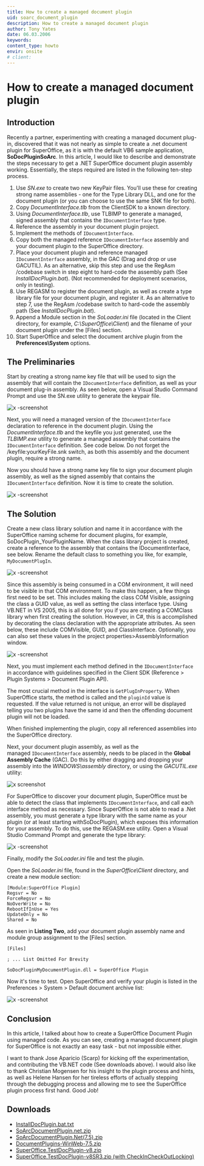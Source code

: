 ```yaml
---
title: How to create a managed document plugin
uid: soarc_document_plugin
description: How to create a managed document plugin
author: Tony Yates
date: 06.03.2006
keywords:
content_type: howto
envir: onsite
# client:
---
```


# How to create a managed document plugin

## Introduction

Recently a partner, experimenting with creating a managed document plug-in, discovered that it was not nearly as simple to create a .net document plugin for SuperOffice, as it is with the default VB6 sample application, **SoDocPluginSoArc**. In this article, I would like to describe and demonstrate the steps necessary to get a .NET SuperOffice document plugin assembly working. Essentially, the steps required are listed in the following ten-step process.

1. Use *SN.exe* to create two new KeyPair files. You'll use these for creating strong name assemblies - one for the Type Library DLL, and one for the document plugin (or you can choose to use the same SNK file for both).
2. Copy *DocumentInterface.tlb* from the ClientSDK to a known directory.
3. Using *DocumentInterface.tlb*, use TLBIMP to generate a managed, signed assembly that contains the `IDocumentInterface` type.
4. Reference the assembly in your document plugin project.
5. Implement the methods of `IDocumentInterface`.
6. Copy both the managed reference `IDocumentInterface` assembly and your document plugin to the SuperOffice directory.
7. Place your document plugin and reference managed `IDocumentInterface` assembly, in the GAC (Drag and drop or use GACUTIL). As an alternative, skip this step and use the RegAsm /codebase switch in step eight to hard-code the assembly path (See *InstallDocPlugin.bat*). (Not recommended for deployment scenarios, only in testing).
8. Use REGASM to register the document plugin, as well as create a type library file for your document plugin, and register it. As an alternative to step 7, use the RegAsm /codebase switch to hard-code the assembly path (See *InstallDocPlugin.bat*).
9. Append a Module section in the *SoLoader.ini* file (located in the Client directory, for example, *C:\\SuperOffice\\Client*) and the filename of your document plugin under the \[Files\] section.
10. Start SuperOffice and select the document archive plugin from the **Preferences\\System** options.

## The Preliminaries

Start by creating a strong name key file that will be used to sign the assembly that will contain the `IDocumentInterface` definition, as well as your document plug-in assembly. As seen below, open a Visual Studio Command Prompt and use the SN.exe utility to generate the keypair file.

![x -screenshot][img1]

Next, you will need a managed version of the `IDocumentInterface` declaration to reference in the document plugin. Using the *DocumentInterface.tlb* and the keyfile you just generated, use the *TLBIMP.exe* utility to generate a managed assembly that contains the `IDocumentInterface` definition. See code below. Do not forget the /keyfile:yourKeyFile.snk switch, as both this assembly and the document plugin, require a strong name.

Now you should have a strong name key file to sign your document plugin assembly, as well as the signed assembly that contains the `IDocumentInterface` definition. Now it is time to create the solution.

![x -screenshot][img2]

## The Solution

Create a new class library solution and name it in accordance with the SuperOffice naming scheme for document plugins, for example, SoDocPlugin_YourPluginName. When the class library project is created, create a reference to the assembly that contains the IDocumentInterface, see below. Rename the default class to something you like, for example, `MyDocumentPlugIn`.

![x -screenshot][img3]

Since this assembly is being consumed in a COM environment, it will need to be visible in that COM environment. To make this happen, a few things first need to be set. This includes making the class COM Visible, assigning the class a GUID value, as well as setting the class interface type. Using VB.NET in VS 2005, this is all done for you if you are creating a COMClass library when first creating the solution. However, in C#, this is accomplished by decorating the class declaration with the appropriate attributes. As seen below, these include COMVisible, GUID, and ClassInterface. Optionally, you can also set these values in the project properties>AssemblyInformation window.

![x -screenshot][img4]

Next, you must implement each method defined in the `IDocumentInterface` in accordance with guidelines specified in the Client SDK (Reference > Plugin Systems > Document Plugin API).

The most crucial method in the interface is `GetPlugInProperty`. When SuperOffice starts, the method is called and the `pluginId` value is requested. If the value returned is not unique, an error will be displayed telling you two plugins have the same id and then the offending document plugin will not be loaded.

When finished implementing the plugin, copy all referenced assemblies into the SuperOffice directory.

Next, your document plugin assembly, as well as the managed `IDocumentInterface` assembly, needs to be placed in the **Global Assembly Cache** (GAC). Do this by either dragging and dropping your assembly into the *WINDOWS\\assembly* directory, or using the *GACUTIL.exe* utility:

![x screenshot][img5]

For SuperOffice to discover your document plugin, SuperOffice must be able to detect the class that implements `IDocumentInterface`, and call each interface method as necessary. Since SuperOffice is not able to read a .Net assembly, you must generate a type library with the same name as your plugin (or at least starting withSoDocPlugin), which exposes this information for your assembly. To do this, use the REGASM.exe utility. Open a Visual Studio Command Prompt and generate the type library:

![x -screenshot][img6]

Finally, modify the *SoLoader.ini* file and test the plugin.

Open the *SoLoader.ini* file, found in the *SuperOffice\\Client* directory, and create a new module section:

```text
[Module:SuperOffice Plugin]
Regsvr = No
ForceRegsvr = No
NoOverWrite = No
RebootIfInUse = Yes
UpdateOnly = No
Shared = No
```

As seen in **Listing Two**, add your document plugin assembly name and module group assignment to the \[Files\] section.

```text
[Files]

; ... List Omitted For Brevity

SoDocPluginMyDocumentPlugin.dll = SuperOffice Plugin
```

Now it's time to test. Open SuperOffice and verify your plugin is listed in the Preferences > System > Default document archive list:

![x -screenshot][img7]

## Conclusion

In this article, I talked about how to create a SuperOffice Document Plugin using managed code. As you can see, creating a managed document plugin for SuperOffice is not exactly an easy task - but not impossible either.

I want to thank Jose Aparicio (Scarp) for kicking off the experimentation, and contributing the VB.NET code (See downloads above). I would also like to thank Christian Mogensen for his insight to the plugin process and hints, as well as Helene Hansen for her tireless efforts of actually stepping through the debugging process and allowing me to see the SuperOffice plugin process first hand. Good Job!

## Downloads

* [InstallDocPlugin.bat.txt](../../../../assets/downloads/api/InstallDocPlugin.bat.txt)
* [SoArcDocumentPlugin.net.zip](../../../../assets/downloads/api/soarcdocumentplugin.net.zip)
* [SoArcDocumentPlugin.Net(7.5).zip](../../../../assets/downloads/api/soarcdocumentplugin.net-7.5.zip)
* [DocumentPlugins-WinWeb-7.5.zip](../../../../assets/downloads/api/documentplugins-winweb-7.5.zip)
* [SuperOffice.TestDocPlugin-v8.zip](../../../../assets/downloads/api/superoffice.testdocplugin-v8.zip)
* [SuperOffice.TestDocPlugin-v8SR3.zip (with CheckInCheckOutLocking)](../../../../assets/downloads/api/superoffice.testdocplugin_withcheckincheckout.zip)

<!-- Referenced links -->

<!-- Referenced images -->
[img1]: media/a-createkeyfile.png
[img2]: media/b-createmanageddocinterface.png
[img3]: media/c-addreference.gif
[img4]: media/d-csharpclass.png
[img5]: media/e-addtogac.png
[img6]: media/f-createdocplugintlb.png
[img7]: media/g-preferences.png
